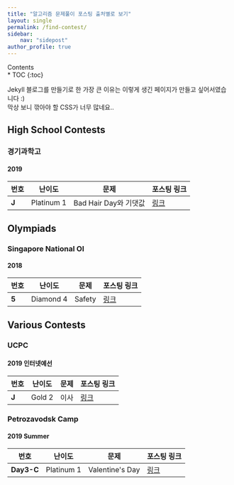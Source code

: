 ```yaml
---
title: "알고리즘 문제풀이 포스팅 출처별로 보기"
layout: single
permalink: /find-contest/
sidebar:
    nav: "sidepost"
author_profile: true
---
```

<div id="toc">
Contents
</div>
* TOC
{:toc}

Jekyll 블로그를 만들기로 한 가장 큰 이유는 이렇게 생긴 페이지가 만들고 싶어서였습니다 :)  
막상 보니 깎아야 할 CSS가 너무 많네요..

## High School Contests
### 경기과학고
#### 2019

| 번호    | 난이도        | 문제                | 포스팅 링크                      |
|-------|------------|-------------------|-----------------------------|
| **J** | Platinum 1 | Bad Hair Day와 기댓값 | [링크](/algorithms/BOJ18194/) |

## Olympiads 
### Singapore National OI 
#### 2018 

| 번호    | 난이도        | 문제                | 포스팅 링크                      |
|-------|------------|-------------------|-----------------------------|
| **5** | Diamond 4 | Safety | [링크](/algorithms/BOJ19693/) |

## Various Contests
### UCPC
#### 2019 인터넷예선 

| 번호    | 난이도    | 문제 | 포스팅 링크                      |
|-------|--------|----|-----------------------------|
| **J** | Gold 2 | 이사 | [링크](/algorithms/BOJ17371/) |

### Petrozavodsk Camp
#### 2019 Summer

| 번호    | 난이도    | 문제 | 포스팅 링크                      |
|-------|--------|----|-----------------------------|
| **Day3-C** | Platinum 1 | Valentine's Day | [링크](/algorithms/BOJ18600/) |